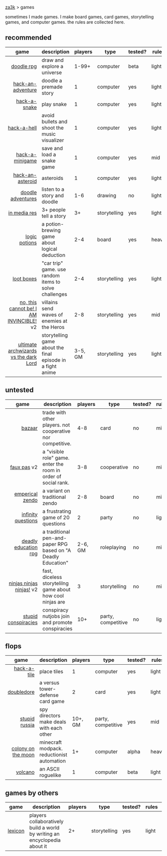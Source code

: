 [za3k](/) > games

<style>
body {
    margin: auto;
    width: fit-content;
}
td:first-child {
    text-align: right;
}
</style>

sometimes I made games. I make board games, card games, storytelling games, and computer games. the rules are collected here.

## recommended

| game                    | description                                   | players | type         | tested? | rules | good?  | date      
|-------------------------|-----------------------------------------------|---------|--------------|---------|-------|--------|-------------|
| [doodle rpg][1]         | draw and explore a universe                   | 1-99+   | computer     | beta    | light | yes    | 2022-12-03
| [hack-an-adventure][2]  | doodle a premade story                        | 1       | computer     | yes     | light | yes    | 2022-11-29
| [hack-a-snake][3]       | play snake                                    | 1       | computer     | yes     | light | maybe  | 2022-11-27
| [hack-a-hell][4]        | avoid bullets and shoot the music visualizer  | 1       | computer     | yes     | light | yes    | 2022-11-22
| [hack-a-minigame][5]    | save and load a snake game                    | 1       | computer     | yes     | mid   | maybe  | 2022-11-16
| [hack-an-asteroid][6]   | asteroids                                     | 1       | computer     | yes     | light | maybe  | 2022-11-07
| [doodle adventures][7]  | listen to a story and doodle                  | 1-6     | drawing      | no      | light | yes    | 2021-03-29
| [in media res][8]       | 3+ people tell a story                        | 3+      | storytelling | yes     | light | maybe  | 2022-02-25
| [logic potions][9]      | a potion-brewing game about logical deduction | 2-4     | board        | yes     | heavy | maybe  | 2021-03-13
| [loot boxes][10]        | "car trip" game. use random items to solve challenges | 2-4     | storytelling | yes     | light | maybe  | 2021-02-08
| [no, this cannot be! I AM INVINCIBLE!][11] v2 | villains send waves of enemies at the Heros | 2-8          | storytelling         | yes      | mid        | yes           | 2021-02-08
| [ultimate archwizards vs the dark Lord][12]   | storytelling game about the final episode in a fight anime | 3-5, GM | storytelling         | yes      | light       | yes           | 2021-02-03

## untested

| game                           | description                                                    | players | type               | tested? | rules | good?   | date      
|--------------------------------|----------------------------------------------------------------|---------|--------------------|---------|-------|---------|-------------|
| [bazaar][13]                   | trade with other players. not cooperative nor competitive.     | 4-8     | card               | no      | mid   | not yet | 2022-03-04
| [faux pas][14] v2              | a "visible role" game. enter the room in order of social rank. | 3-8     | cooperative        | no      | mid   | maybe   | 2021-04-28
| [emperical zendo][15]          | a variant on traditional zendo                                 | 2-8     | board              | no      | mid   | no      | 2021-03-19
| [infinity questions][16]       | a frustrating game of 20 questions                             | 2       | party              | no      | light | maybe   | 2022-02-25
| [deadly education rpg][17]     | a traditional pen-and-paper RPG based on "A Deadly Education"  | 2-6, GM | roleplaying        | no      | mid   | no      | 2021-02-12
| [ninjas ninjas ninjas!][18] v2 | fast, diceless storytelilng game about how cool ninjas are     | 3       | storytelling       | no      | mid+  | no      | 2021-02-07
| [stupid conspiracies][19]      | conspiracy nutjobs join and promote conspiracies               | 10+     | party, competitive | no      | light | maybe   | 2021-01-17

## flops

| game                     | description                                | players | type               | tested? | rules | good?  | date      
|--------------------------|--------------------------------------------|---------|--------------------|---------|-------|--------|-------------|
| [hack-a-tile][20]        | place tiles                                | 1       | computer           | yes     | light | maybe  | 2022-11-11
| [doubledore][21]         | a versus tower-defense card game           | 2       | card               | yes     | light | no     | 2021-06-06
| [stupid russia][22]      | spy directors make deals with each other   | 10+, GM | party, competitive | yes     | mid   | no     | 2017-10-29
| [colony on the moon][23] | minecraft modpack. reductionist automation | 1+      | computer           | alpha   | heavy | no     | 2016-07-05
| [volcano][24]            | an ASCII roguelike                         | 1       | computer           | beta    | light | no     | 2013-02-05

## games by others

| game          | description                                                               | players | type         | tested?  | rules | good?  | date      
|---------------|---------------------------------------------------------------------------|---------|--------------|----------|-------|--------|-------------|
| [lexicon][25] | players collaboratively build a world by writing an encyclopedia about it | 2+      | storytelling | yes      | light | yes    | 2003-11-20


[1]: https://tilde.za3k.com/doodlerpg/
[2]: https://tilde.za3k.com/hackaday/adventure/
[3]: https://tilde.za3k.com/hackaday/snake/
[4]: https://tilde.za3k.com/hackaday/hell/
[5]: https://tilde.za3k.com/hackaday/mini/
[6]: https://tilde.za3k.com/hackaday/asteroid/
[7]: doodle_adventures
[8]: in_media_res
[9]: logic_potions
[10]: lootboxes
[11]: invincible
[12]: ultimate_archwizard

[13]: bazaar
[14]: faux_pas
[15]: emperical_zendo
[16]: infinity_questions
[17]: deadly
[18]: ninjas
[19]: conspiracies

[20]: https://tilde.za3k.com/hackaday/tile/
[21]: doubledore
[22]: stupid_russia
[23]: colony
[24]: https://github.com/za3k/volcano
[25]: lexicon

